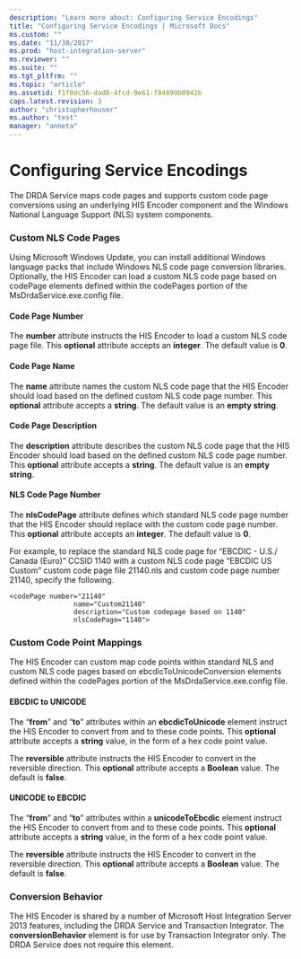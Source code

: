 ```yaml
---
description: "Learn more about: Configuring Service Encodings"
title: "Configuring Service Encodings | Microsoft Docs"
ms.custom: ""
ms.date: "11/30/2017"
ms.prod: "host-integration-server"
ms.reviewer: ""
ms.suite: ""
ms.tgt_pltfrm: ""
ms.topic: "article"
ms.assetid: f1f0dc56-dad8-4fcd-9e61-f84699b0942b
caps.latest.revision: 3
author: "christopherhouser"
ms.author: "test"
manager: "anneta"
---
```

# Configuring Service Encodings
The DRDA Service maps code pages and supports custom code page conversions using an underlying HIS Encoder component and the Windows National Language Support (NLS) system components.  
  
### Custom NLS Code Pages  
 Using Microsoft Windows Update, you can install additional Windows language packs that include Windows NLS code page conversion libraries. Optionally, the HIS Encoder can load a custom NLS code page based on codePage elements defined within the codePages portion of the MsDrdaService.exe.config file.  
  
#### Code Page Number  
 The **number** attribute instructs the HIS Encoder to load a custom NLS code page file. This **optional** attribute accepts an **integer**. The default value is **0**.  
  
#### Code Page Name  
 The **name** attribute names the custom NLS code page that the HIS Encoder should load based on the defined custom NLS code page number. This **optional** attribute accepts a **string**. The default value is an **empty string**.  
  
#### Code Page Description  
 The **description** attribute describes the custom NLS code page that the HIS Encoder should load based on the defined custom NLS code page number. This **optional** attribute accepts a **string**. The default value is an **empty string**.  
  
#### NLS Code Page Number  
 The **nlsCodePage** attribute defines which standard NLS code page number that the HIS Encoder should replace with the custom code page number. This **optional** attribute accepts an **integer**. The default value is **0**.  
  
 For example, to replace the standard NLS code page for “EBCDIC - U.S./ Canada (Euro)” CCSID 1140 with a custom NLS code page “EBCDIC US Custom” custom code page file 21140.nls and custom code page number 21140, specify the following.  
  
```  
<codePage number="21140"   
                name="Custom21140"   
                description="Custom codepage based on 1140"   
                nlsCodePage="1140">  
```  
  
### Custom Code Point Mappings  
 The HIS Encoder can custom map code points within standard NLS and custom NLS code pages based on ebcdicToUnicodeConversion elements defined within the codePages portion of the MsDrdaService.exe.config file.  
  
#### EBCDIC to UNICODE  
 The “**from**” and “**to**” attributes within an **ebcdicToUnicode** element instruct the HIS Encoder to convert from and to these code points. This **optional** attribute accepts a **string** value, in the form of a hex code point value.  
  
 The **reversible** attribute instructs the HIS Encoder to convert in the reversible direction. This **optional** attribute accepts a **Boolean** value. The default is **false**.  
  
#### UNICODE to EBCDIC  
 The “**from**” and “**to**” attributes within a **unicodeToEbcdic** element instruct the HIS Encoder to convert from and to these code points. This **optional** attribute accepts a **string** value, in the form of a hex code point value.  
  
 The **reversible** attribute instructs the HIS Encoder to convert in the reversible direction. This **optional** attribute accepts a **Boolean** value. The default is **false**.  
  
### Conversion Behavior  
 The HIS Encoder is shared by a number of Microsoft Host Integration Server 2013 features, including the DRDA Service and Transaction Integrator. The **conversionBehavior** element is for use by Transaction Integrator only. The DRDA Service does not require this element.
